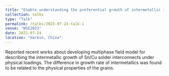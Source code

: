```yaml
---
title: "Enable understanding the preferential growth of intermetallic in electronic interconnects through multi-phase field modelling"
collection: talks
type: "Talk"
permalink: /talks/2023-07-24-talk-1
venue: "WSE2023"
date: 2023-07-24
location: "Harbin, China"
---
```


Reported recent works about developing multiphase field model for describing the intermetallic growth of Sn/Cu solder interconnects under physical loadings. The difference in growth rate of intermetallics was found to be related to the physical properties of the grains.
